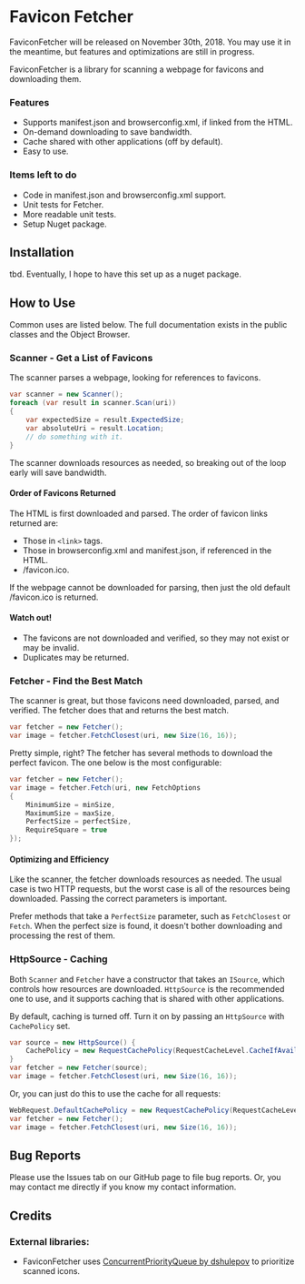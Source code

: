 # Favicon Fetcher

FaviconFetcher will be released on November 30th, 2018.  You may use it in the meantime, but features and optimizations are still in progress.

FaviconFetcher is a library for scanning a webpage for favicons and downloading them.

### Features

 * Supports manifest.json and browserconfig.xml, if linked from the HTML.
 * On-demand downloading to save bandwidth.
 * Cache shared with other applications (off by default).
 * Easy to use.
 
### Items left to do

 * Code in manifest.json and browserconfig.xml support.
 * Unit tests for Fetcher.
 * More readable unit tests.
 * Setup Nuget package.


## Installation

tbd.  Eventually, I hope to have this set up as a nuget package.


## How to Use

Common uses are listed below.  The full documentation exists in the public classes and the Object Browser.

### Scanner - Get a List of Favicons

The scanner parses a webpage, looking for references to favicons.

```csharp
var scanner = new Scanner();
foreach (var result in scanner.Scan(uri))
{
    var expectedSize = result.ExpectedSize;
    var absoluteUri = result.Location;
    // do something with it.
}
```

The scanner downloads resources as needed, so breaking out of the loop early will save bandwidth.

#### Order of Favicons Returned

The HTML is first downloaded and parsed.  The order of favicon links returned are:

 * Those in `<link>` tags.
 * Those in browserconfig.xml and manifest.json, if referenced in the HTML.
 * /favicon.ico.

If the webpage cannot be downloaded for parsing, then just the old default /favicon.ico is returned.

#### Watch out!

 * The favicons are not downloaded and verified, so they may not exist or may be invalid.
 * Duplicates may be returned.


### Fetcher - Find the Best Match

The scanner is great, but those favicons need downloaded, parsed, and verified.  The fetcher does that and returns the best match.

```csharp
var fetcher = new Fetcher();
var image = fetcher.FetchClosest(uri, new Size(16, 16));
```

Pretty simple, right?  The fetcher has several methods to download the perfect favicon.  The one below is the most configurable:

```csharp
var fetcher = new Fetcher();
var image = fetcher.Fetch(uri, new FetchOptions
{
    MinimumSize = minSize,
    MaximumSize = maxSize,
    PerfectSize = perfectSize,
    RequireSquare = true
});
```

#### Optimizing and Efficiency

Like the scanner, the fetcher downloads resources as needed.  The usual case is two HTTP requests, but the worst case is all of the resources being downloaded.  Passing the correct parameters is important.

Prefer methods that take a `PerfectSize` parameter, such as `FetchClosest` or `Fetch`.  When the perfect size is found, it doesn't bother downloading and processing the rest of them.


### HttpSource - Caching

Both `Scanner` and `Fetcher` have a constructor that takes an `ISource`, which controls how resources are downloaded.  `HttpSource` is the recommended one to use, and it supports caching that is shared with other applications.

By default, caching is turned off.  Turn it on by passing an `HttpSource` with `CachePolicy` set.

```csharp
var source = new HttpSource() {
    CachePolicy = new RequestCachePolicy(RequestCacheLevel.CacheIfAvailable);
}
var fetcher = new Fetcher(source);
var image = fetcher.FetchClosest(uri, new Size(16, 16));
```

Or, you can just do this to use the cache for all requests:

```csharp
WebRequest.DefaultCachePolicy = new RequestCachePolicy(RequestCacheLevel.CacheIfAvailable);
var fetcher = new Fetcher();
var image = fetcher.FetchClosest(uri, new Size(16, 16));
```


## Bug Reports

Please use the Issues tab on our GitHub page to file bug reports. Or, you may contact me directly if you know my contact information.


## Credits

### External libraries:
 * FaviconFetcher uses [ConcurrentPriorityQueue by dshulepov](https://github.com/dshulepov/ConcurrentPriorityQueue) to prioritize scanned icons.

